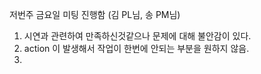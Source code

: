 저번주 금요일 미팅 진행함 (김 PL님, 송 PM님)
1. 시연과 관련하여 만족하신것같으나 문제에 대해 불안감이 있다.
2. action 이 발생해서 작업이 한번에 안되는 부분을 원하지 않음.
3. 
